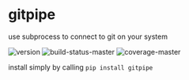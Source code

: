 
gitpipe
=======
use subprocess to connect to git on your system

<nobr><img src="https://img.shields.io/pypi/v/gitpipe" alt="version"/></nobr>
<nobr><img src="https://img.shields.io/travis/com/lockhartlab/gitpipe/master"  alt="build-status-master"/></nobr>
<nobr><img src="https://img.shields.io/codecov/c/github/lockhartlab/gitpipe/master" alt="coverage-master"/></nobr>

install simply by calling ```pip install gitpipe```

